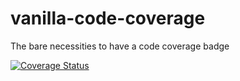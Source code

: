 # vanilla-code-coverage
The bare necessities to have a code coverage badge

[![Coverage Status](https://coveralls.io/repos/github/jhlagado/vanilla-code-coverage/badge.svg?branch=master)](https://coveralls.io/github/jhlagado/vanilla-code-coverage?branch=master)
